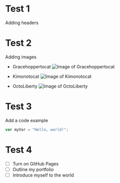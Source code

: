 # Test 1
Adding headers

# Test 2
Adding images

* Gracehoppertocat
![Image of Gracehoppertocat](https://octodex.github.com/images/gracehoppertocat.jpg)

* Kimonotocat
![Image of Kimonotocat](https://octodex.github.com/images/kimonotocat.png)

* OctoLiberty
![Image of OctoLiberty](https://octodex.github.com/images/octoliberty.png)

# Test 3
Add a code example
``` javascript
var myVar = "Hello, world!";
```

# Test 4
- [ ] Turn on GitHub Pages
- [ ] Outline my portfolio
- [ ] Introduce myself to the world
